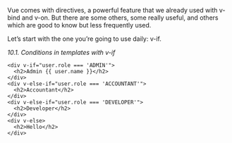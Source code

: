 
Vue comes with directives, a powerful feature that we already used with v-bind and v-on. But there are some others, some really useful, and others which are good to know but less frequently used.

Let’s start with the one you’re going to use daily: v-if.

_10.1. Conditions in templates with_ _v-if_

```
<div v-if="user.role === 'ADMIN'">
  <h2>Admin {{ user.name }}</h2>
</div>
<div v-else-if="user.role === 'ACCOUNTANT'">
  <h2>Accountant</h2>
</div>
<div v-else-if="user.role === 'DEVELOPER'">
  <h2>Developer</h2>
</div>
<div v-else>
  <h2>Hello</h2>
</div>

```

